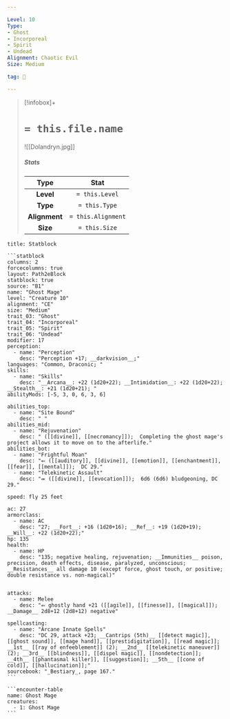 ```yaml
---

Level: 10
Type:
- Ghost
- Incorporeal
- Spirit
- Undead
Alignment: Chaotic Evil
Size: Medium

tag: 👹

---
```


> [!infobox]+
> #  `= this.file.name`
> ![[Dolandryn.jpg]]
> ##### Stats
> Type | Stat |
> :---:|:---:|
> **Level** | `= this.Level` |
> **Type** | `= this.Type` |
> **Alignment** | `= this.Alignment` |
> **Size** | `= this.Size` |



````ad-info
title: Statblock

```statblock
columns: 2
forcecolumns: true
layout: Path2eBlock
statblock: true
source: "B1"
name: "Ghost Mage"
level: "Creature 10"
alignment: "CE"
size: "Medium"
trait_03: "Ghost"
trait_04: "Incorporeal"
trait_05: "Spirit"
trait_06: "Undead"
modifier: 17
perception:
  - name: "Perception"
    desc: "Perception +17; __darkvision__;"
languages: "Common, Draconic; "
skills:
  - name: "Skills"
    desc: "__Arcana__: +22 (1d20+22); __Intimidation__: +22 (1d20+22); __Stealth__: +21 (1d20+21); "
abilityMods: [-5, 3, 0, 6, 3, 6]

abilities_top:
  - name: "Site Bound"
    desc: " "
abilities_mid:
  - name: "Rejuvenation"
    desc: " ([[divine]], [[necromancy]]);  Completing the ghost mage's project allows it to move on to the afterlife."
abilities_bot:
  - name: "Frightful Moan"
    desc: "⬻ ([[auditory]], [[divine]], [[emotion]], [[enchantment]], [[fear]], [[mental]]);  DC 29."
  - name: "Telekinetic Assault"
    desc: "⬺ ([[divine]], [[evocation]]);  6d6 (6d6) bludgeoning, DC 29."

speed: fly 25 feet

ac: 27
armorclass:
  - name: AC
    desc: "27; __Fort__: +16 (1d20+16); __Ref__: +19 (1d20+19); __Will__: +22 (1d20+22);"
hp: 135
health:
  - name: HP
    desc: "135; negative healing, rejuvenation; __Immunities__ poison, precision, death effects, disease, paralyzed, unconscious; __Resistances__ all damage 10 (except force, ghost touch, or positive; double resistance vs. non-magical)"


attacks:
  - name: Melee
    desc: "⬻ ghostly hand +21 ([[agile]], [[finesse]], [[magical]]); __Damage__ 2d8+12 (2d8+12) negative"

spellcasting:
  - name: "Arcane Innate Spells"
    desc: "DC 29, attack +23; __Cantrips (5th)__ [[detect magic]], [[ghost sound]], [[mage hand]], [[prestidigitation]], [[read magic]]; __1st__ [[ray of enfeeblement]] (2); __2nd__ [[telekinetic maneuver]] (2); __3rd__ [[blindness]], [[dispel magic]], [[nondetection]]; __4th__ [[phantasmal killer]], [[suggestion]]; __5th__ [[cone of cold]], [[hallucination]];"
sourcebook: "_Bestiary_, page 167."
```

```encounter-table
name: Ghost Mage
creatures:
  - 1: Ghost Mage
```

````



